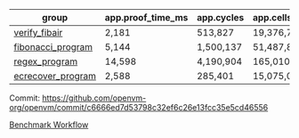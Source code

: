 | group | app.proof_time_ms | app.cycles | app.cells_used | leaf.proof_time_ms | leaf.cycles | leaf.cells_used |
| -- | -- | -- | -- | -- | -- | -- |
| [verify_fibair](https://github.com/openvm-org/openvm/blob/benchmark-results/benchmarks/verify_fibair-c6666ed7d53798c32ef6c26e13fcc35e5cd46556.md) | 2,181 |  513,827 |  19,376,791 |- | - | - |
| [fibonacci_program](https://github.com/openvm-org/openvm/blob/benchmark-results/benchmarks/fibonacci-c6666ed7d53798c32ef6c26e13fcc35e5cd46556.md) | 5,144 |  1,500,137 |  51,487,838 | 7,215 |  1,976,041 |  74,252,134 |
| [regex_program](https://github.com/openvm-org/openvm/blob/benchmark-results/benchmarks/regex-c6666ed7d53798c32ef6c26e13fcc35e5cd46556.md) | 14,598 |  4,190,904 |  165,010,909 | 15,056 |  3,128,401 |  140,890,111 |
| [ecrecover_program](https://github.com/openvm-org/openvm/blob/benchmark-results/benchmarks/ecrecover-c6666ed7d53798c32ef6c26e13fcc35e5cd46556.md) | 2,588 |  285,401 |  15,075,033 | 18,526 |  4,155,708 |  193,204,266 |


Commit: https://github.com/openvm-org/openvm/commit/c6666ed7d53798c32ef6c26e13fcc35e5cd46556

[Benchmark Workflow](https://github.com/openvm-org/openvm/actions/runs/12971194428)
